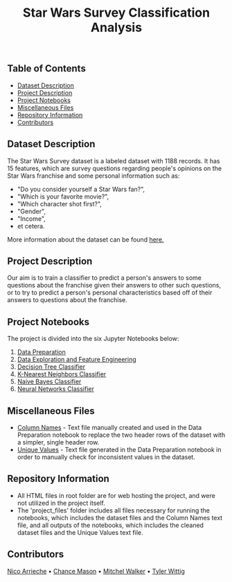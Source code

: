 <h1 align="center"> Star Wars Survey Classification Analysis </h1> <br> 

<!-- START doctoc generated TOC please keep comment here to allow auto update -->
<!-- DON'T EDIT THIS SECTION, INSTEAD RE-RUN doctoc TO UPDATE -->
## Table of Contents
- [Dataset Description](#dataset-description)
- [Project Description](#project-description)
- [Project Notebooks](#project-notebooks)
- [Miscellaneous Files](#miscellaneous-files)
- [Repository Information](#repository-information)
- [Contributors](#contributors)

<!-- END doctoc generated TOC please keep comment here to allow auto update -->

## Dataset Description 
The Star Wars Survey dataset is a labeled dataset with 1188 records. It has 15 features, which are survey questions regarding people's opinions on the Star Wars franchise and some personal information such as: 

* "Do you consider yourself a Star Wars fan?",
* "Which is your favorite movie?",
* "Which character shot first?",
* "Gender",
* "Income",
* et cetera. 

More information about the dataset can be found [here.](https://github.com/fivethirtyeight/data/tree/master/star-wars-survey) 

## Project Description 
Our aim is to train a classifier to predict a person's answers to some questions about the franchise given their answers to other such questions, or to try to predict a person's personal characteristics based off of their answers to questions about the franchise. 

## Project Notebooks 
The project is divided into the six Jupyter Notebooks below: 

1. [Data Preparation](./project_files/data_prep.ipynb)
2. [Data Exploration and Feature Engineering](./project_files/data_expl_feature_eng.ipynb)
3. [Decision Tree Classifier](./project_files/decision_trees.ipynb)
4. [K-Nearest Neighbors Classifier](./project_files/knn.ipynb)
5. [Naive Bayes Classifier](./project_files/naive_bayes.ipynb)
6. [Neural Networks Classifier](./project_files/neural_network.ipynb) 

## Miscellaneous Files 
* [Column Names](./project_files/column_names.txt) - Text file manually created and used in the Data Preparation notebook to replace the two header rows of the dataset with a simpler, single header row. 
* [Unique Values](./project_files/unique_values.txt) - Text file generated in the Data Preparation notebook in order to manually check for inconsistent values in the dataset. 

## Repository Information 
* All HTML files in root folder are for web hosting the project, and were not utilized in the project itself. 
* The 'project_files' folder includes all files necessary for running the notebooks, which includes the dataset files and the Column Names text file, and all outputs of the notebooks, which includes the cleaned dataset files and the Unique Values text file. 

## Contributors 
[Nico Arrieche](https://github.com/nicoarrieche/) • [Chance Mason](https://github.com/cmason1998) • [Mitchel Walker](https://www.linkedin.com/in/walker-mitchel/) • [Tyler Wittig](https://www.linkedin.com/in/tylerwittig/) 
